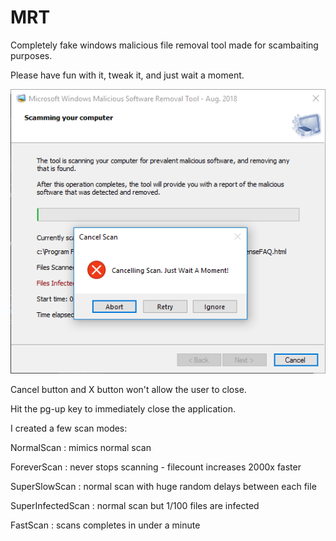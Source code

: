 # MRT
Completely fake windows malicious file removal tool made for scambaiting purposes. 

Please have fun with it, tweak it, and just wait a moment.

![](ScreenShots/Screen1.PNG)

Cancel button and X button won't allow the user to close.

Hit the pg-up key to immediately close the application.

I created a few scan modes:

NormalScan : mimics normal scan

ForeverScan : never stops scanning - filecount increases 2000x faster

SuperSlowScan : normal scan with huge random delays between each file

SuperInfectedScan : normal scan but 1/100 files are infected

FastScan : scans completes in under a minute 

